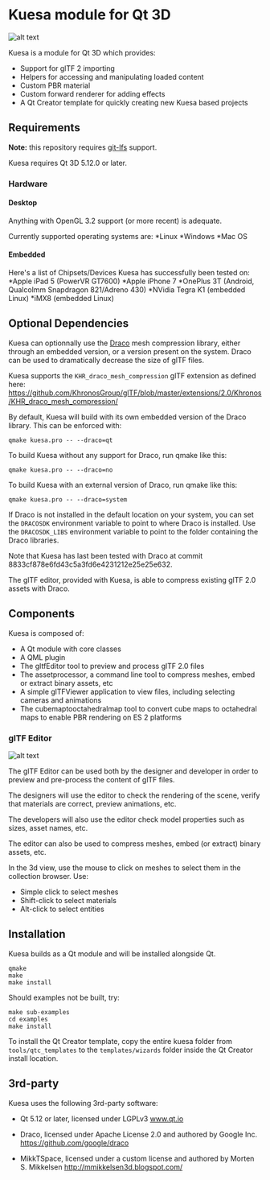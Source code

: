 # Kuesa module for Qt 3D

![alt text](https://github.com/KDAB/kuesa/blob/dev/examples/kuesa/assets/misc/kuesa_carscene.png)


Kuesa is a module for Qt 3D which provides:
* Support for glTF 2 importing
* Helpers for accessing and manipulating loaded content
* Custom PBR material
* Custom forward renderer for adding effects
* A Qt Creator template for quickly creating new Kuesa based projects

## Requirements

**Note:** this repository requires [git-lfs](https://git-lfs.github.com) support.

Kuesa requires Qt 3D 5.12.0 or later.

### Hardware

#### Desktop

Anything with OpenGL 3.2 support (or more recent) is adequate.

Currently supported operating systems are:
*Linux
*Windows
*Mac OS

#### Embedded

Here's a list of Chipsets/Devices Kuesa has successfully been tested on:
*Apple iPad 5 (PowerVR GT7600)
*Apple iPhone 7
*OnePlus 3T (Android, Qualcolmm Snapdragon 821/Adreno 430)
*NVidia Tegra K1 (embedded Linux)
*iMX8 (embedded Linux)

## Optional Dependencies

Kuesa can optionnally use the [Draco](https://github.com/google/draco) mesh compression library,
either through an embedded version, or a version present on the system.
Draco can be used to dramatically decrease the size of glTF files.

Kuesa supports the ``KHR_draco_mesh_compression`` glTF extension as defined here:
https://github.com/KhronosGroup/glTF/blob/master/extensions/2.0/Khronos/KHR_draco_mesh_compression/

By default, Kuesa will build with its own embedded version of the Draco library.
This can be enforced with:

    qmake kuesa.pro -- --draco=qt

To build Kuesa without any support for Draco, run qmake like this:

    qmake kuesa.pro -- --draco=no

To build Kuesa with an external version of Draco, run qmake like this:

    qmake kuesa.pro -- --draco=system

If Draco is not installed in the default location on your system, you can
set the `DRACOSDK` environment variable to point to where Draco is installed.
Use the `DRACOSDK_LIBS` environment variable to point to the folder containing
the Draco libraries.

Note that Kuesa has last been tested with Draco at commit 8833cf878e6fd43c5a3fd6e4231212e25e25e632.

The glTF editor, provided with Kuesa, is able to compress existing glTF 2.0
assets with Draco.

## Components

Kuesa is composed of:
* A Qt module with core classes
* A QML plugin
* The gltfEditor tool to preview and process glTF 2.0 files
* The assetprocessor, a command line tool to compress meshes, embed or extract binary assets, etc
* A simple glTFViewer application to view files, including selecting cameras and animations
* The cubemaptooctahedralmap tool to convert cube maps to octahedral maps
  to enable PBR rendering on ES 2 platforms

### glTF Editor

![alt text](https://github.com/KDAB/kuesa/blob/dev/examples/kuesa/assets/misc/kuesa_ape.png)

The glTF Editor can be used both by the designer and developer in order
to preview and pre-process the content of glTF files.

The designers will use the editor to check the rendering of the scene,
verify that materials are correct, preview animations, etc.

The developers will also use the editor check model properties such as sizes,
asset names, etc.

The editor can also be used to compress meshes, embed (or extract) binary assets, etc.

In the 3d view, use the mouse to click on meshes to select them in the collection browser.
Use:
* Simple click to select meshes
* Shift-click to select materials
* Alt-click to select entities

## Installation

Kuesa builds as a Qt module and will be installed alongside Qt.

    qmake
    make
    make install

Should examples not be built, try:

    make sub-examples
    cd examples
    make install

To install the Qt Creator template, copy the entire kuesa folder
from ``tools/qtc_templates`` to the ``templates/wizards`` folder inside
the Qt Creator install location.

## 3rd-party
Kuesa uses the following 3rd-party software:
* Qt 5.12 or later, licensed under LGPLv3
www.qt.io

* Draco, licensed under Apache License 2.0 and authored by Google Inc.
https://github.com/google/draco

* MikkTSpace, licensed under a custom license and authored by Morten S. Mikkelsen
http://mmikkelsen3d.blogspot.com/

